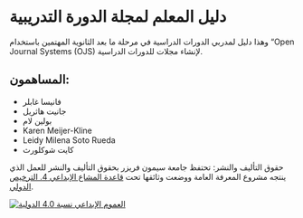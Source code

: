 # دليل المعلم لمجلة الدورة التدريبية

وهذا دليل لمدربي الدورات الدراسية في مرحلة ما بعد الثانوية المهتمين باستخدام “Open Journal Systems (OJS) لإنشاء مجلات للدورات الدراسية.

## المساهمون:

- فانيسا غابلر
- جانيت هاثريل
- بولين لام
- Karen Meijer-Kline
- Leidy Milena Soto Rueda
- كايت شوكلورث

حقوق التأليف والنشر: تحتفظ جامعة سيمون فريزر بحقوق التأليف والنشر للعمل الذي ينتجه مشروع المعرفة العامة ووضعت وثائقها تحت [قاعدة المشاع الإبداعي 4. الترخيص الدولي](https://creativecommons.org/licenses/by/4.0/).

[![](https://licensebuttons.net/l/by/4.0/88x31.png "العموم الإبداعي نسبة 4.0 الدولية")](https://creativecommons.org/licenses/by/4.0/)
